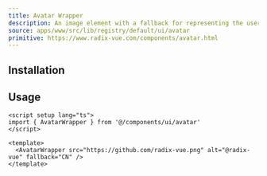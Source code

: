 ```yaml
---
title: Avatar Wrapper
description: An image element with a fallback for representing the user.
source: apps/www/src/lib/registry/default/ui/avatar
primitive: https://www.radix-vue.com/components/avatar.html
---
```


<ComponentPreview name="AvatarWrapperDemo" />

## Installation

<TabPreview name="CLI">
<template #CLI>

```bash
npx shadcn-vue@latest add wrapper-avatar
```
</template>
<template #Manual>

<Steps>

### Create new component (ex: `@/components/ui/avatar/AvatarWrapper.vue`) and copy and paste the following code into your project

```vue
<script setup lang="ts">
import type { HTMLAttributes } from 'vue'
import { type AvatarVariants, avatarVariant } from '.'
import { cn } from '@/lib/utils'
import { Avatar, AvatarFallback, AvatarImage } from '@/components/ui/avatar'

const props = withDefaults(
  defineProps<{
    class?: HTMLAttributes['class']
    size?: AvatarVariants['size']
    shape?: AvatarVariants['shape']
    fallback: string
    src?: string
    alt?: string
  }>(),
  {
    size: 'sm',
    shape: 'circle',
    fallback: 'AX',
  },
)
</script>

<template>
  <Avatar :class="cn(avatarVariant({ size, shape }), props.class)">
    <slot>
      <AvatarImage v-if="src" :src="src" :alt="alt || src" />
      <AvatarFallback>{{ fallback }}</AvatarFallback>
    </slot>
  </Avatar>
</template>
```

### Import and use that new component into project

```vue
<script setup lang="ts">
import AvatarWrapper from '@/components/ui/avatar/AvatarWrapper'
</script>

<template>
  <AvatarWrapper src="https://github.com/radix-vue.png" alt="@radix-vue" fallback="CN" />
</template>
```
</Steps>

</template>
</TabPreview>

## Usage

```vue
<script setup lang="ts">
import { AvatarWrapper } from '@/components/ui/avatar'
</script>

<template>
  <AvatarWrapper src="https://github.com/radix-vue.png" alt="@radix-vue" fallback="CN" />
</template>
```
